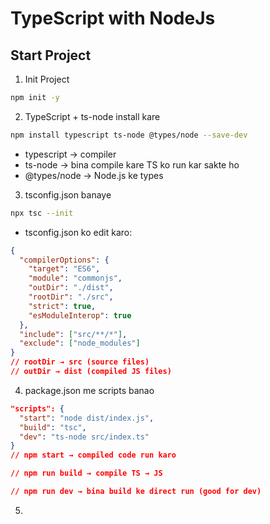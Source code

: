 # TypeScript with NodeJs
## Start Project
1. Init Project
```bash
npm init -y
```
2. TypeScript + ts-node install kare
```bash
npm install typescript ts-node @types/node --save-dev
```
- typescript → compiler
- ts-node → bina compile kare TS ko run kar sakte ho
- @types/node → Node.js ke types

3. tsconfig.json banaye

```bash
npx tsc --init

```
- tsconfig.json ko edit karo:
```json
{
  "compilerOptions": {
    "target": "ES6",
    "module": "commonjs",
    "outDir": "./dist",
    "rootDir": "./src",
    "strict": true,
    "esModuleInterop": true
  },
  "include": ["src/**/*"],
  "exclude": ["node_modules"]
}
// rootDir → src (source files)
// outDir → dist (compiled JS files)

```


4. package.json me scripts banao

```json
"scripts": {
  "start": "node dist/index.js",
  "build": "tsc",
  "dev": "ts-node src/index.ts"
}
// npm start → compiled code run karo

// npm run build → compile TS → JS

// npm run dev → bina build ke direct run (good for dev)

```

5. 
```bash

```


```bash

```


```bash

```

```bash

```

```bash

```

```bash

```

```bash

```

```bash

```